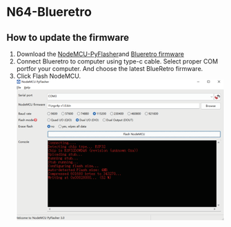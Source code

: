 # N64-Blueretro
## How to update the firmware
  1) Download the  [NodeMCU-PyFlasher](https://github.com/marcelstoer/nodemcu-pyflasher/releases)and [Blueretro firmware](https://github.com/RetroScaler/NGC-BlueRetro/releases/tag/blueretro)
  3) Connect Blueretro to computer using type-c cable. Select proper COM portfor your computer. And choose the latest BlueRetro firmware.
  4) Click Flash NodeMCU.
![](https://github.com/RetroScaler/NGC-BlueRetro/blob/master/image/nodemcu3.png)
